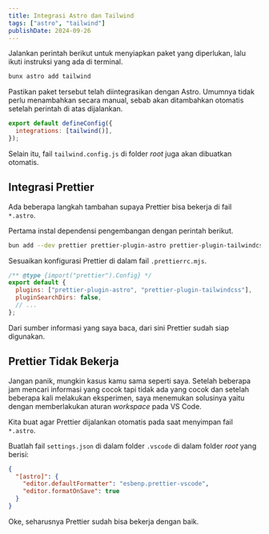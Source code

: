 ```yaml
---
title: Integrasi Astro dan Tailwind
tags: ["astro", "tailwind"]
publishDate: 2024-09-26
---
```


Jalankan perintah berikut untuk menyiapkan paket yang diperlukan, lalu ikuti instruksi yang ada di terminal.

```sh
bunx astro add tailwind
```

Pastikan paket tersebut telah diintegrasikan dengan Astro. Umumnya tidak perlu menambahkan secara manual, sebab akan ditambahkan otomatis setelah perintah di atas dijalankan.

```js
export default defineConfig({
  integrations: [tailwind()],
});
```

Selain itu, fail `tailwind.config.js` di folder _root_ juga akan dibuatkan otomatis.

## Integrasi Prettier

Ada beberapa langkah tambahan supaya Prettier bisa bekerja di fail `*.astro`.

Pertama instal dependensi pengembangan dengan perintah berikut.

```sh
bun add --dev prettier prettier-plugin-astro prettier-plugin-tailwindcss
```

Sesuaikan konfigurasi Prettier di dalam fail `.prettierrc.mjs`.

```js
/** @type {import("prettier").Config} */
export default {
  plugins: ["prettier-plugin-astro", "prettier-plugin-tailwindcss"],
  pluginSearchDirs: false,
  // ...
};
```

Dari sumber informasi yang saya baca, dari sini Prettier sudah siap digunakan.

## Prettier Tidak Bekerja

Jangan panik, mungkin kasus kamu sama seperti saya. Setelah beberapa jam mencari informasi yang cocok tapi tidak ada yang cocok dan setelah beberapa kali melakukan eksperimen, saya menemukan solusinya yaitu dengan memberlakukan aturan _workspace_ pada VS Code.

Kita buat agar Prettier dijalankan otomatis pada saat menyimpan fail `*.astro`.

Buatlah fail `settings.json` di dalam folder `.vscode` di dalam folder _root_ yang berisi:

```json
{
  "[astro]": {
    "editor.defaultFormatter": "esbenp.prettier-vscode",
    "editor.formatOnSave": true
  }
}
```

Oke, seharusnya Prettier sudah bisa bekerja dengan baik.
